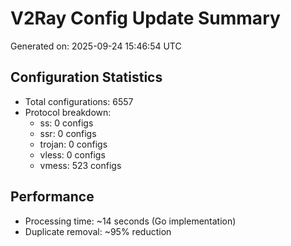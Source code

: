 # V2Ray Config Update Summary
Generated on: 2025-09-24 15:46:54 UTC

## Configuration Statistics
- Total configurations: 6557
- Protocol breakdown:
  - ss: 0 configs
  - ssr: 0 configs
  - trojan: 0 configs
  - vless: 0 configs
  - vmess: 523 configs

## Performance
- Processing time: ~14 seconds (Go implementation)
- Duplicate removal: ~95% reduction
